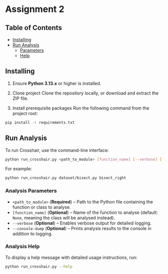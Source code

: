# Assignment 2

## Table of Contents
- [Installing](#installing)
- [Run Analysis](#run-analysis)
  - [Parameters](#analysis-parameters)
  - [Help](#analysis-help)

## Installing

1. Ensure **Python 3.13.x** or higher is installed.

2. Clone project
Clone the repository locally, or download and extract the ZIP file.

3. Install prerequisite packages
Run the following command from the project root:
```bash
pip install -r requirements.txt
```

## Run Analysis
To run Crosshair, use the command-line interface:
```bash
python run_crosshair.py <path_to_module> [function_name] [--verbose] [--console-dump]
```

For example:
```bash
python run_crosshair.py dataset/bisect.py bisect_right
```

### **Analysis Parameters**
- `<path_to_module>` (**Required**) – Path to the Python file containing the function or class to analyse.
- `[function_name]` (**Optional**) – Name of the function to analyse (default: `None`, meaning the class will be analysed instead).
- `--verbose` (**Optional**) – Enables verbose output for detailed logging.
- `--console-dump` (**Optional**) – Prints analysis results to the console in addition to logging.

### Analysis Help
To display a help message with detailed usage instructions, run:

```bash
python run_crosshair.py --help
``` 